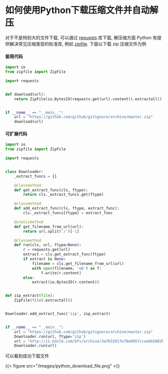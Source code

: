 # 如何使用Python下载压缩文件并自动解压


对于不是特别大的文件下载, 可以通过 [requests](https://requests.readthedocs.io/zh_CN/latest/) 库下载, 解压缩方面 Python 有提供解决常见压缩类型的标准库, 例如 [zipfile](https://docs.python.org/zh-cn/3/library/zipfile.html). 下面以下载 zip 压缩文件为例

#### 极简代码

```python
import io
from zipfile import ZipFile

import requests


def download(url):
    return ZipFile(io.BytesIO(requests.get(url).content)).extractall()


if __name__ == "__main__":
    url = "https://github.com/github/gitignore/archive/master.zip"
    download(url)
```

#### 可扩展代码

```python
import io
from zipfile import ZipFile

import requests


class Downloader:
    _extract_funcs = {}

    @classmethod
    def get_extract_func(cls, ftype):
        return cls._extract_funcs.get(ftype)

    @classmethod
    def add_extract_func(cls, ftype, extract_func):
        cls._extract_funcs[ftype] = extract_func

    @staticmethod
    def get_filename_from_url(url):
        return url.split('/')[-1]

    @classmethod
    def run(cls, url, ftype=None):
        r = requests.get(url)
        extract = cls.get_extract_func(ftype)
        if extract is None:
            filename = cls.get_filename_from_url(url)
            with open(filename, 'wb') as f:
                f.write(r.content)
        else:
            extract(io.BytesIO(r.content))


def zip_extract(file):
    ZipFile(file).extractall()


Downloader.add_extract_func('zip', zip_extract)


if __name__ == "__main__":
    url = "https://github.com/github/gitignore/archive/master.zip"
    Downloader.run(url, ftype='zip')
    url = "http://i1.hdslb.com/bfs/archive/3af632917e78e6957ccae6b5082b5521c31c43c6.jpg"
    Downloader.run(url)
```

可以看到成功下载文件

{{< figure src="/images/python_download_file.png" >}}

